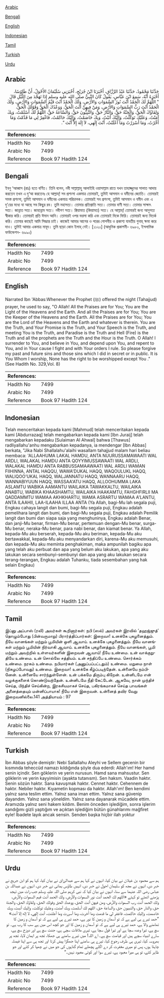 [Arabic](#arabic)

[Bengali](#bengali)

[English](#english)

[Indonesian](#indonesian)

[Tamil](#tamil)

[Turkish](#turkish)

[Urdu](#urdu)

## Arabic


<div dir="rtl" lang="ar" style={{fontSize:'larger',backgroundColor:'#f8f9fa',padding:20}}>
حَدَّثَنَا مَحْمُودٌ، حَدَّثَنَا عَبْدُ الرَّزَّاقِ، أَخْبَرَنَا ابْنُ جُرَيْجٍ، أَخْبَرَنِي سُلَيْمَانُ الأَحْوَلُ، أَنَّ طَاوُسًا، أَخْبَرَهُ أَنَّهُ، سَمِعَ ابْنَ عَبَّاسٍ، يَقُولُ كَانَ النَّبِيُّ صلى الله عليه وسلم إِذَا تَهَجَّدَ مِنَ اللَّيْلِ قَالَ ‏ "‏ اللَّهُمَّ لَكَ الْحَمْدُ أَنْتَ نُورُ السَّمَوَاتِ وَالأَرْضِ، وَلَكَ الْحَمْدُ أَنْتَ قَيِّمُ السَّمَوَاتِ وَالأَرْضِ، وَلَكَ الْحَمْدُ أَنْتَ رَبُّ السَّمَوَاتِ وَالأَرْضِ، وَمَنْ فِيهِنَّ أَنْتَ الْحَقُّ، وَوَعْدُكَ الْحَقُّ وَقَوْلُكَ الْحَقُّ، وَلِقَاؤُكَ الْحَقُّ، وَالْجَنَّةُ حَقٌّ، وَالنَّارُ حَقٌّ، وَالنَّبِيُّونَ حَقٌّ، وَالسَّاعَةُ حَقٌّ، اللَّهُمَّ لَكَ أَسْلَمْتُ، وَبِكَ آمَنْتُ، وَعَلَيْكَ تَوَكَّلْتُ، وَإِلَيْكَ أَنَبْتُ، وَبِكَ خَاصَمْتُ، وَإِلَيْكَ حَاكَمْتُ، فَاغْفِرْ لِي مَا قَدَّمْتُ وَمَا أَخَّرْتُ، وَمَا أَسْرَرْتُ وَمَا أَعْلَنْتُ، أَنْتَ إِلَهِي، لاَ إِلَهَ إِلاَّ أَنْتَ ‏"‏‏.‏
</div>
<div style={{backgroundColor:'#f8f9fa',padding:20, marginBottom: 10}}><table> <thead> <tr> <th>References:</th> <th></th> </tr> </thead> <tbody><tr><td>Hadith No</td><td>7499</td></tr><tr><td>Arabic No</td><td>7499</td></tr><tr><td>Reference</td><td>Book 97 Hadith 124</td></tr></tbody></table></div>

## Bengali


<div dir="ltr" lang="bn" style={{fontSize:'larger',backgroundColor:'#f8f9fa',padding:20}}>
ইবনু ‘আব্বাস (রাঃ) হতে বর্ণিত। তিনি বলেন, নবী সাল্লাল্লাহু আলাইহি ওয়াসাল্লাম রাতে যখন তাহাজ্জুদের সালাত আদায় করতেন তখন এ দু‘আ করতেনঃ হে আল্লাহ্! সব প্রশংসা একমাত্র তোমারই, তুমিই আসমান ও যমীনের জ্যোতি। তোমারই সমস্ত প্রশংসা, তুমিই আসমান ও যমীনের একমাত্র পরিচালক। তোমারই সব প্রশংসা, তুমিই আসমান ও যমীন এবং এ দু’য়ের মধ্যে যা আছে সব কিছুর রব। তুমি মহাসত্য। তোমার প্রতিশ্রুতি সত্য। তোমার বাণী সত্য। তোমার সাক্ষাৎ সত্য। জান্নাত সত্য। জাহান্নাম সত্য। নবীগণ সত্য। ক্বিয়ামাত (কিয়ামত) সত্য। হে আল্লাহ্! তোমারই জন্য আনুগত্য স্বীকার করি। তোমারই প্রতি ঈমান আনি। তোমারই ওপর ভরসা করি এবং তোমারই দিকে ফিরি। তোমারই জন্য বিতর্ক করি। তোমার কাছেই আমি সিদ্ধান্ত চাই। কাজেই আমার আগের ও পরের গোপনীয় ও প্রকাশ্য যাবতীয় গুনাহ্ ক্ষমা করে দাও। তুমিই আমার একমাত্র মাবূদ। তুমি ছাড়া কোন ইলাহ্ নেই। [১১২০] (আধুনিক প্রকাশনী- ৬৯৮০, ইসলামিক ফাউন্ডেশন- ৬৯৯০)
</div>
<div style={{backgroundColor:'#f8f9fa',padding:20, marginBottom: 10}}><table> <thead> <tr> <th>References:</th> <th></th> </tr> </thead> <tbody><tr><td>Hadith No</td><td>7499</td></tr><tr><td>Arabic No</td><td>7499</td></tr><tr><td>Reference</td><td>Book 97 Hadith 124</td></tr></tbody></table></div>

## English


<div dir="ltr" lang="en" style={{fontSize:'larger',backgroundColor:'#f8f9fa',padding:20}}>
Narrated Ibn 'Abbas:Whenever the Prophet (ﷺ) offered the night (Tahajjud) prayer, he used to say, "O Allah! All the Praises are for You; You are the Light of the Heavens and the Earth. And all the Praises are for You; You are the Keeper of the Heavens and the Earth. All the Praises are for You; You are the Lord of the Heavens and the Earth and whatever is therein. You are the Truth, and Your Promise is the Truth, and Your Speech is the Truth, and meeting You is the Truth, and Paradise is the Truth and Hell (Fire) is the Truth and all the prophets are the Truth and the Hour is the Truth. O Allah! I surrender to You, and believe in You, and depend upon You, and repent to You, and in Your cause I fight and with Your orders I rule. So please forgive my past and future sins and those sins which I did in secret or in public. It is You Whom I worship, None has the right to be worshipped except You ." (See Hadith No. 329,Vol. 8)
</div>
<div style={{backgroundColor:'#f8f9fa',padding:20, marginBottom: 10}}><table> <thead> <tr> <th>References:</th> <th></th> </tr> </thead> <tbody><tr><td>Hadith No</td><td>7499</td></tr><tr><td>Arabic No</td><td>7499</td></tr><tr><td>Reference</td><td>Book 97 Hadith 124</td></tr></tbody></table></div>

## Indonesian


<div dir="ltr" lang="id" style={{fontSize:'larger',backgroundColor:'#f8f9fa',padding:20}}>
Telah menceritakan kepada kami [Mahmud] telah menceritakan kepada kami [Abdurrazaq] telah mengabarkan kepada kami [Ibn Juraij] telah mengabarkan kepadaku [Sulaiman Al Ahwal] bahwa [Thawus] radliyallahu'anhu mengabarkan kepadanya, ia mendengar [Ibn Abbas] berkata, "Jika Nabi Shallalahu'alaihi wasallam tahajjud malam hari beliau membaca: 'ALLAAHUMA LAKAL HAMDU, ANTA NUURUSSAMAWAATI WAL ARDLI, WALAKAL HAMDU ANTA QOYYIMUSSAWAATI WAL ARDLI, WALAKAL HAMDU ANTA RABBUSSAMAAWAATI WAL ARDLI WAMAN FIIHINNA, ANTAL HAQQU, WAWA'DUKAL HAQQ, WAQOULUKL HAQQ, WALIQOO'UKAL HAQQ, WALJANNATU HAQQ, WANNAARU HAQQ, WANNABIYUUN HAQQ, WASSAA'ATU HAQQ, ALLOOHUMMA LAKA ASLAMTU WABIKA AAMANTU WAILAIKA TAWAKKALTU, WAILAIKA ANABTU, WABIKA KHAASHAMTU, WAILAIKA HAAKAMTU, FAHGHFIRLII MA QADDAMMTU WAMAA AKHKHARTU, WAMA ASRARTU WAMAA A'LANTU, ANTA ILAAHII, LAA-ILAAHA ILLAA ANTA (Ya Allah, bagi-Mu lah segala puji, Engkau cahaya langit dan bumi, bagi-Mu segala puji, Engkau adalah pemelihara langit dan bumi, dan bagi-Mu segala puji, Engkau adalah Pemilik langit dan bumi dan siapa saja yang menghuninya, Engkau adalah Benar, dan janji-Mu benar, firman-Mu benar, pertemuan dengan-Mu benar, surga-Mu benar, neraka-Mu benar, para nabi benar, dan kiamat benar. Ya Allah, kepada-Mu aku berserah, kepada-Mu aku beriman, kepada-Mu aku bertawakkal, kepada-Mu aku menyandarkan diri, karena-Mu aku memusuhi, dan kepada-Mu aku meminta penghakiman, maka ampunilah bagiku apa yang telah aku perbuat dan apa yang belum aku lakukan, apa yang aku lakukan secara sembunyi-sembunyi dan apa yang aku lakukan secara terang-terangan, Engkau adalah Tuhanku, tiada sesembahan yang hak selain Engkau)
</div>
<div style={{backgroundColor:'#f8f9fa',padding:20, marginBottom: 10}}><table> <thead> <tr> <th>References:</th> <th></th> </tr> </thead> <tbody><tr><td>Hadith No</td><td>7499</td></tr><tr><td>Arabic No</td><td>7499</td></tr><tr><td>Reference</td><td>Book 97 Hadith 124</td></tr></tbody></table></div>

## Tamil


<div dir="ltr" lang="ta" style={{fontSize:'larger',backgroundColor:'#f8f9fa',padding:20}}>
இப்னு அப்பாஸ் (ரலி) அவர்கள் கூறினார்கள்: நபி (ஸல்) அவர்கள் இரவில் ‘தஹஜ்ஜுத்’ தொழும்போது (பின்வருமாறு) பிரார்த்திப்பார்கள்: இறைவா! உனக்கே புகழனைத்தும். நீயே வானங்கள் மற்றும் பூமியின் ஒளி ஆவாய். உனக்கே புகழனைத்தும். நீயே வானங்கள் மற்றும் பூமியின் நிர்வாகி ஆவாய். உனக்கே புகழனைத்தும். நீயே வானங்கள், பூமி மற்றும் அவற்றில் உள்ளவர்களின் இறைவன் ஆவாய்! நீயே உண்மை. உன் வாக்குறுதியே உண்மை. உன் சொல்லே சத்தியம். உன் சந்திப்பே உண்மை. சொர்க்கம் உண்மை. நரகம் உண்மை. நபிமார்கள் (அனுப்பப்பட்டதும்) உண்மை. மறுமை நாள் (நிகழப்போவது) உண்மை. இறைவா! உனக்கே கீழ்ப்படிந்தேன். உன்னையே நம்பினேன். உன்னையே சார்ந்துள்ளேன். உன் பக்கமே திரும்பு கிறேன். உன்னிடமே என் வழக்குகளைக் கொண்டுவந்தேன். உன்னிடமே நீதி கேட்டேன். ஆகவே, நான் முந்திச் செய்த, பிந்திச் செய்கின்ற, இரகசியமாகச் செய்த, பகிரங்கமாகச் செய்த பாவங்கள் அனைத்தையும் மன்னிப்பாயாக! நீயே என் இறைவன். உன்னைத் தவிர வேறு இறைவனில்லை.141 அத்தியாயம் : 97
</div>
<div style={{backgroundColor:'#f8f9fa',padding:20, marginBottom: 10}}><table> <thead> <tr> <th>References:</th> <th></th> </tr> </thead> <tbody><tr><td>Hadith No</td><td>7499</td></tr><tr><td>Arabic No</td><td>7499</td></tr><tr><td>Reference</td><td>Book 97 Hadith 124</td></tr></tbody></table></div>

## Turkish


<div dir="ltr" lang="tr" style={{fontSize:'larger',backgroundColor:'#f8f9fa',padding:20}}>
İbn Abbas şöyle demiştir: Nebi Sallallahu Aleyhi ve Sellem gecenin bir kısmında teheccüd namazı kıldığında şöyle dua ederdi: Allah'ım! Her hamd senin içindir. Sen göklerin ve yerin nurusun. Hamd sana mahsustur. Sen göklerin ve yerin kayyimisin (ayakta tutanısm). Sen haksm. Vaadin haktır. Senin sözün haktır. Sana kavuşmak haktır. Cennet haktır. Cehennem de haktır. Nebiler haktır. Kıyametin kopması da haktır. Allah'ım! Ben kendimi yalnız sana teslim ettim. Yalnız sana iman ettim. Yalnız sana güvenip dayandım. Yalnız sana yöneldim. Yalnız sana dayanarak mücadele ettim. Aramızda yalnız seni hakem kıldım. Benim önceden işlediğim, sonra işlerim sandığımı gizli yaptığım ve açıktan işlediğim bütün günahlarımı mağfiret eyle! İbadete layık ancak sensin. Senden başka hiçbir ilah yoktur
</div>
<div style={{backgroundColor:'#f8f9fa',padding:20, marginBottom: 10}}><table> <thead> <tr> <th>References:</th> <th></th> </tr> </thead> <tbody><tr><td>Hadith No</td><td>7499</td></tr><tr><td>Arabic No</td><td>7499</td></tr><tr><td>Reference</td><td>Book 97 Hadith 124</td></tr></tbody></table></div>

## Urdu


<div dir="rtl" lang="ur" style={{fontSize:'larger',backgroundColor:'#f8f9fa',padding:20}}>
ہم سے محمود بن غیلان نے بیان کیا، انہوں نے کہا ہم سے عبدالرزاق نے بیان کیا، کہا ہم کو ابن جریج نے خبر دی، انہوں نے مجھ کو سلیمان احول نے خبر دی، انہیں طاؤس یمانی نے خبر دی، انہوں نے عبداللہ بن عباس رضی اللہ عنہما سے سنا، انہوں نے بیان کیا کہ نبی کریم صلی اللہ علیہ وسلم جب رات میں تہجد پڑھنے اٹھتے تو کہتے «اللهم لك الحمد أنت نور السموات والأرض،‏‏‏‏ ولك الحمد أنت قيم السموات والأرض،‏‏‏‏ ولك الحمد أنت رب السموات والأرض،‏‏‏‏ ومن فيهن أنت الحق،‏‏‏‏ ووعدك الحق وقولك الحق،‏‏‏‏ ولقاؤك الحق،‏‏‏‏ والجنة حق،‏‏‏‏ والنار حق،‏‏‏‏ والنبيون حق،‏‏‏‏ والساعة حق،‏‏‏‏ اللهم لك أسلمت،‏‏‏‏ وبك آمنت،‏‏‏‏ وعليك توكلت،‏‏‏‏ وإليك أنبت،‏‏‏‏ وبك خاصمت،‏‏‏‏ وإليك حاكمت،‏‏‏‏ فاغفر لي ما قدمت وما أخرت،‏‏‏‏ وما أسررت وما أعلنت،‏‏‏‏ أنت إلهي،‏‏‏‏ لا إله إلا أنت» ”حمد تیرے ہی لیے ہے کہ تو آسمان و زمین کا نور ہے، حمد تیرے ہی لیے ہے کہ تو آسمان و زمین کا تھامنے والا ہے، حمد تیرے ہی لیے ہے کہ تو آسمان و زمین کا اور جو کچھ اس میں ہے سب کا رب ہے۔ تو سچ ہے، تیرا وعدہ سچا ہے اور تیرا قول سچا ہے، تیری ملاقات سچی ہے، جنت سچ ہے اور دوزخ سچ ہے، سارے انبیاء سچے ہیں اور قیامت سچ ہے۔ اے اللہ! میں تیرے سامنے ہی جھکا، تجھ پر ایمان لایا، تجھ پر بھروسہ کیا، تیری ہی طرف رجوع کیا، تیرے ہی سامنے اپنا جھگڑا پیش کرتا اور تجھ ہی سے اپنا فیصلہ چاہتا ہوں، پس تو میری مغفرت کر دے اگلے پچھلے تمام گناہوں کی جو میں نے چھپا کر کئے اور جو ظاہر کئے، تو ہی میرا معبود ہے، تیرے سوا اور کوئی معبود نہیں۔“
</div>
<div style={{backgroundColor:'#f8f9fa',padding:20, marginBottom: 10}}><table> <thead> <tr> <th>References:</th> <th></th> </tr> </thead> <tbody><tr><td>Hadith No</td><td>7499</td></tr><tr><td>Arabic No</td><td>7499</td></tr><tr><td>Reference</td><td>Book 97 Hadith 124</td></tr></tbody></table></div>